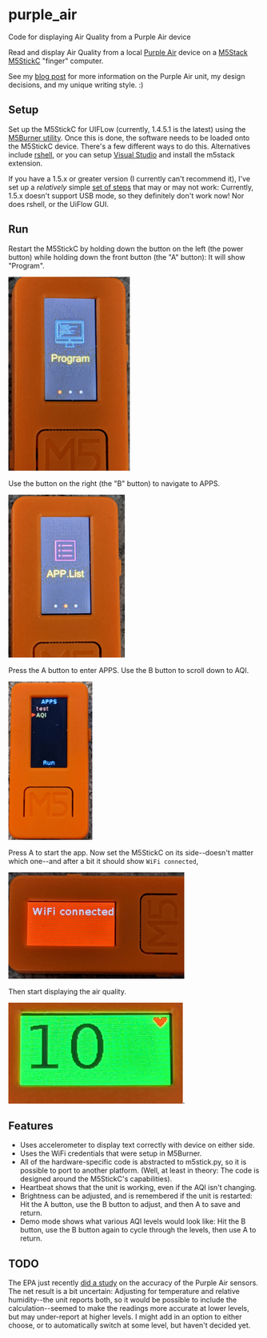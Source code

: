 # purple_air
Code for displaying Air Quality from a Purple Air device

Read and display Air Quality from a local [Purple Air](
https://www.purpleair.com/) device on a [M5Stack M5StickC](
https://m5stack.com/products/stick-c) "finger" computer.

See my [blog post](
https://seeingclaarly.blogspot.com/2020/05/seeing-airquality.html) for more
information on the Purple Air unit, my design decisions, and my unique
writing style. :)

## Setup

Set up the M5StickC for UIFLow (currently, 1.4.5.1 is the latest) using the
[M5Burner utility](https://m5stack.com/pages/download). Once this is done, the
software needs to be loaded onto the M5StickC device. There's a few different
ways to do this.  Alternatives include [rshell](
https://github.com/dhylands/rshell), or you
can setup [Visual Studio](https://code.visualstudio.com/) and install the
m5stack extension.

If you have a 1.5.x or greater version (I currently can't recommend it),
I've set up a _relatively_ simple [set of steps](copy_to_stick.md) that
may or may not work: Currently, 1.5.x doesn't support USB mode, so they
definitely don't work now! Nor does rshell, or the UiFlow GUI.

## Run

Restart the M5StickC by holding down the button on the left (the power button)
while holding down the front button (the "A" button): It will show "Program".

![Program screen](images/program.jpg)

Use the button on the right (the "B" button) to navigate to APPS.

![APPS screen](images/app_list.jpg) 

Press the A button to enter APPS. Use the B button to
scroll down to AQI.

![Run AQI](images/run.jpg)

Press A to start the app. Now set the M5StickC on its
side--doesn't matter which one--and after a bit it should show
`WiFi connected`,

![WiFi connected](images/wifi_connected.jpg)

Then start displaying the air quality.

![Air Quality with heart](images/you_gotta_have_heart.jpg).

## Features

- Uses accelerometer to display text correctly with device on either side.
- Uses the WiFi credentials that were setup in M5Burner.
- All of the hardware-specific code is abstracted to m5stick.py, so it is
  possible to port to another platform. (Well, at least in theory: The
  code is designed around the M5StickC's capabilities).
- Heartbeat shows that the unit is working, even if the AQI isn't changing.
- Brightness can be adjusted, and is remembered if the unit is restarted: Hit
  the A button, use the B button to adjust, and then A to save and return.
- Demo mode shows what various AQI levels would look like: Hit the B button,
  use the B button again to cycle through the levels, then use A to return.

## TODO

The EPA just recently [did a study](
https://cfpub.epa.gov/si/si_public_record_report.cfm?Lab=CEMM&dirEntryId=348236)
on the accuracy of the Purple Air sensors. The net result is a bit uncertain:
Adjusting for temperature and relative humidity--the unit reports both, so it
would be possible to include the calculation--seemed to make the readings
more accurate at lower levels, but may under-report at higher levels.
I might add in an option to either choose, or to automatically switch at some
level, but haven't decided yet.


